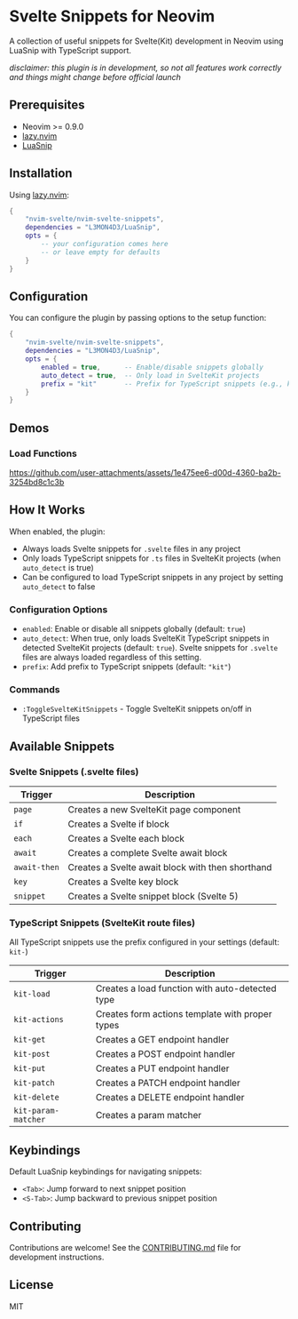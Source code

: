 # Svelte Snippets for Neovim

A collection of useful snippets for Svelte(Kit) development in Neovim using LuaSnip with TypeScript support.

_disclaimer: this plugin is in development, so not all features work correctly and things might change before official launch_

## Prerequisites

- Neovim >= 0.9.0
- [lazy.nvim](https://github.com/folke/lazy.nvim)
- [LuaSnip](https://github.com/L3MON4D3/LuaSnip)

## Installation

Using [lazy.nvim](https://github.com/folke/lazy.nvim):

```lua
{
    "nvim-svelte/nvim-svelte-snippets",
    dependencies = "L3MON4D3/LuaSnip",
    opts = {
        -- your configuration comes here
        -- or leave empty for defaults
    }
}
```

## Configuration

You can configure the plugin by passing options to the setup function:

```lua
{
    "nvim-svelte/nvim-svelte-snippets",
    dependencies = "L3MON4D3/LuaSnip",
    opts = {
        enabled = true,      -- Enable/disable snippets globally
        auto_detect = true,  -- Only load in SvelteKit projects
        prefix = "kit"       -- Prefix for TypeScript snippets (e.g., kit-load)
    }
}

```

## Demos

### Load Functions

https://github.com/user-attachments/assets/1e475ee6-d00d-4360-ba2b-3254bd8c1c3b

## How It Works

When enabled, the plugin:

- Always loads Svelte snippets for `.svelte` files in any project
- Only loads TypeScript snippets for `.ts` files in SvelteKit projects (when `auto_detect` is true)
- Can be configured to load TypeScript snippets in any project by setting `auto_detect` to false

### Configuration Options

- `enabled`: Enable or disable all snippets globally (default: `true`)
- `auto_detect`: When true, only loads SvelteKit TypeScript snippets in detected SvelteKit projects (default: `true`). Svelte snippets for `.svelte` files are always loaded regardless of this setting.
- `prefix`: Add prefix to TypeScript snippets (default: `"kit"`)

### Commands

- `:ToggleSvelteKitSnippets` - Toggle SvelteKit snippets on/off in TypeScript files

## Available Snippets

### Svelte Snippets (.svelte files)

| Trigger      | Description                                      |
| ------------ | ------------------------------------------------ |
| `page`       | Creates a new SvelteKit page component           |
| `if`         | Creates a Svelte if block                        |
| `each`       | Creates a Svelte each block                      |
| `await`      | Creates a complete Svelte await block            |
| `await-then` | Creates a Svelte await block with then shorthand |
| `key`        | Creates a Svelte key block                       |
| `snippet`    | Creates a Svelte snippet block (Svelte 5)        |

### TypeScript Snippets (SvelteKit route files)

All TypeScript snippets use the prefix configured in your settings (default: `kit-`)

| Trigger             | Description                                     |
| ------------------- | ----------------------------------------------- |
| `kit-load`          | Creates a load function with auto-detected type |
| `kit-actions`       | Creates form actions template with proper types |
| `kit-get`           | Creates a GET endpoint handler                  |
| `kit-post`          | Creates a POST endpoint handler                 |
| `kit-put`           | Creates a PUT endpoint handler                  |
| `kit-patch`         | Creates a PATCH endpoint handler                |
| `kit-delete`        | Creates a DELETE endpoint handler               |
| `kit-param-matcher` | Creates a param matcher                         |

## Keybindings

Default LuaSnip keybindings for navigating snippets:

- `<Tab>`: Jump forward to next snippet position
- `<S-Tab>`: Jump backward to previous snippet position

## Contributing

Contributions are welcome! See the [CONTRIBUTING.md](CONTRIBUTING.md) file for development instructions.

## License

MIT
